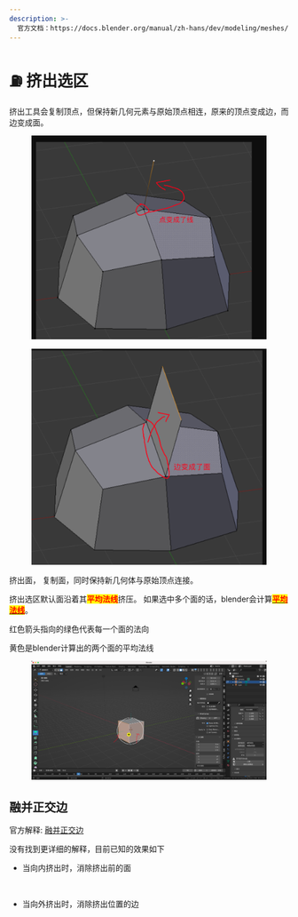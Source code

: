```yaml
---
description: >-
  官方文档：https://docs.blender.org/manual/zh-hans/dev/modeling/meshes/tools/extrude_region.html#extrude-region
---
```


# ⛽ 挤出选区

挤出工具会复制顶点，但保持新几何元素与原始顶点相连，原来的顶点变成边，而边变成面。

<figure><img src="../../.gitbook/assets/image (3).png" alt=""><figcaption></figcaption></figure>

<figure><img src="../../.gitbook/assets/image (1) (1).png" alt=""><figcaption></figcaption></figure>

挤出面， 复制面，同时保持新几何体与原始顶点连接。



挤出选区默认面沿着其<mark style="color:red;">**平均法线**</mark>挤压。  如果选中多个面的话，blender会计算[<mark style="color:red;">**平均法线**</mark>](https://docs.blender.org/manual/zh-hans/2.90/modeling/meshes/editing/mesh/normals.html#average)。

红色箭头指向的绿色代表每一个面的法向

黄色是blender计算出的两个面的平均法线

<figure><img src="../../.gitbook/assets/image (2) (1).png" alt=""><figcaption></figcaption></figure>

## 融并正交边

官方解释: [融并正交边](https://docs.blender.org/manual/zh-hans/4.1/modeling/meshes/editing/face/extrude\_faces.html)

没有找到更详细的解释，目前已知的效果如下

*   当向内挤出时，消除挤出前的面

    <figure><img src="../../.gitbook/assets/融并正交边.gif" alt=""><figcaption></figcaption></figure>
*   当向外挤出时，消除挤出位置的边

    <figure><img src="../../.gitbook/assets/融并正交边2.gif" alt=""><figcaption></figcaption></figure>
